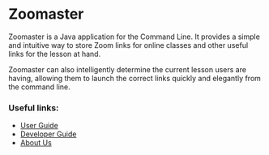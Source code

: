 # Zoomaster

Zoomaster is a Java application for the Command Line. It provides a simple and intuitive way to store Zoom links for online classes and other useful links for the lesson at hand.

Zoomaster can also intelligently determine the current lesson users are having, allowing them to launch the correct links quickly and elegantly from the command line.

### Useful links:
* [User Guide](UserGuide.md)
* [Developer Guide](DeveloperGuide.md)
* [About Us](AboutUs.md)
